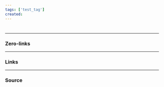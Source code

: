 ```yaml
---
tags: ['test_tag']  
created: 
---
```

#


___
### Zero-links

___
### Links

---
### Source